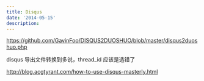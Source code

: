 ```yaml
---
title: Disqus
date: '2014-05-15'
description:
---
```


https://github.com/GavinFoo/DISQUS2DUOSHUO/blob/master/disqus2duoshuo.php

disqus 导出文件转换到多说，thread_id 应该是选错了

http://blog.acgtyrant.com/how-to-use-disqus-masterly.html

